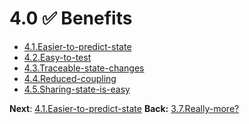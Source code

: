 # 4.0 ✅ Benefits

- [4.1.Easier-to-predict-state](4.1.Easier-to-predict-state.md)
- [4.2.Easy-to-test](4.2.Easy-to-test.md)
- [4.3.Traceable-state-changes](4.3.Traceable-state-changes.md)
- [4.4.Reduced-coupling](4.4.Reduced-coupling.md)
- [4.5.Sharing-state-is-easy](4.5.Sharing-state-is-easy.md)

**Next**: [4.1.Easier-to-predict-state](4.1.Easier-to-predict-state.md)
**Back:** [3.7.Really-more?](3.7.Really-more?.md)


